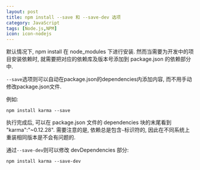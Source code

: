 ```yaml
---
layout: post
title: npm install --save 和 --save-dev 选项
category: JavaScript
tags: [Node.js,NPM]
icon: icon-nodejs
---
```


默认情况下, npm install 在 node_modules 下进行安装. 然而当需要为开发中的项目安装依赖时, 就需要把对应的依赖库及版本号添加到 package.json 的依赖部分中.

`--save`选项则可以自动在package.json的dependencies内添加内容, 而不用手动修改package.json文件.

例如:

``` console
npm install karma --save
```

执行完成后, 可以在 package.json 文件的 dependencies 块的末尾看到 "karma":"~0.12.28". 需要注意的是, 依赖总是包含`~`标识符的, 因此在不同系统上重装相同版本是不会有问题的.

通过`--save-dev`则可以修改 devDependencies 部分:

``` console
npm install karma --save-dev
```

